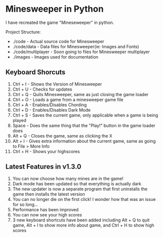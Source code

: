 # Minesweeper in Python

I have recreated the game "Mineseweeper" in python.

Project Structure:
- ./code - Actual source code for Minesweeper
- ./code/data - Data files for Minesweeper(ie: Images and Fonts)
- ./code/multiplayer - Soon going to files for Minesweeper multiplayer
- ./images - Images used for documentation

## Keyboard Shorcuts

1. Ctrl + I - Shows the Version of Minesweeper
2. Ctrl + U - Checks for updates
3. Ctrl + Q - Quits Minesweeper, same as just closing the game loader
4. Ctrl + O - Loads a game from a minesweeper game file
5. Ctrl + A - Enables/Disables Chording
6. Ctrl + D - Enables/Disables Dark Mode
7. Ctrl + S - Saves the current game, only applicable when a game is being played
8. Space - Does the same thing that the "Play!" button in the game loader does
7. Alt + Q - Closes the game, same as clicking the X
9. Alt + I - Gives extra information about the current game, same as going to File > More Info
10. Ctrl + H - Shows your highscores

## Latest Features in v1.3.0

1. You can now choose how many mines are in the game!
2. Dark mode has been updated so that everything is actually dark
3. The new updater is now a separate program that first uninstalls the game then installs the latest version
4. You can no longer die on the first click! I wonder how that was an issue for so long...
5. Performance has been improved
6. You can now see your high scores
7. 3 new keyboard shortcuts have been added including Alt + Q to quit game, Alt + I to show more info about game, and Ctrl + H to show high scores

